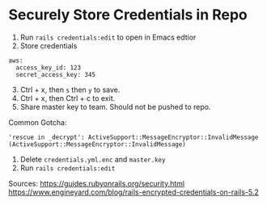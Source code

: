 # Securely Store Credentials in Repo

1) Run `rails credentials:edit` to open in Emacs edtior
2) Store credentials

```
aws:
  access_key_id: 123
  secret_access_key: 345
```

3) Ctrl + x, then `s` then `y` to save.
4) Ctrl + x, then Ctrl + c to exit.
5) Share master key to team. Should not be pushed to repo.

Common Gotcha: 
```
'rescue in _decrypt': ActiveSupport::MessageEncryptor::InvalidMessage (ActiveSupport::MessageEncryptor::InvalidMessage)
```

1) Delete `credentials.yml.enc` and `master.key`
2) Run `rails credentials:edit`


Sources: 
https://guides.rubyonrails.org/security.html
https://www.engineyard.com/blog/rails-encrypted-credentials-on-rails-5.2